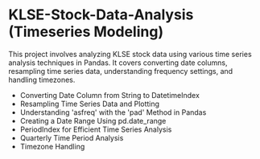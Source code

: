 # KLSE-Stock-Data-Analysis (Timeseries Modeling)
This project involves analyzing KLSE stock data using various time series analysis techniques in Pandas. It covers converting date columns, resampling time series data, understanding frequency settings, and handling timezones.

* Converting Date Column from String to DatetimeIndex
* Resampling Time Series Data and Plotting
* Understanding 'asfreq' with the 'pad' Method in Pandas
* Creating a Date Range Using pd.date_range
* PeriodIndex for Efficient Time Series Analysis
* Quarterly Time Period Analysis
* Timezone Handling
